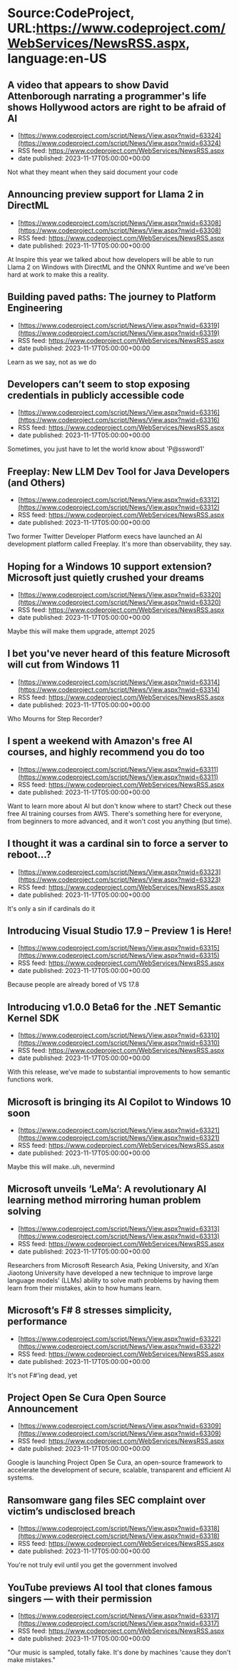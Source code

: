 # Source:CodeProject, URL:https://www.codeproject.com/WebServices/NewsRSS.aspx, language:en-US

## A video that appears to show David Attenborough narrating a programmer's life shows Hollywood actors are right to be afraid of AI
 - [https://www.codeproject.com/script/News/View.aspx?nwid=63324](https://www.codeproject.com/script/News/View.aspx?nwid=63324)
 - RSS feed: https://www.codeproject.com/WebServices/NewsRSS.aspx
 - date published: 2023-11-17T05:00:00+00:00

Not what they meant when they said document your code

## Announcing preview support for Llama 2 in DirectML
 - [https://www.codeproject.com/script/News/View.aspx?nwid=63308](https://www.codeproject.com/script/News/View.aspx?nwid=63308)
 - RSS feed: https://www.codeproject.com/WebServices/NewsRSS.aspx
 - date published: 2023-11-17T05:00:00+00:00

At Inspire this year we talked about how developers will be able to run Llama 2 on Windows with DirectML and the ONNX Runtime and we’ve been hard at work to make this a reality.

## Building paved paths: The journey to Platform Engineering
 - [https://www.codeproject.com/script/News/View.aspx?nwid=63319](https://www.codeproject.com/script/News/View.aspx?nwid=63319)
 - RSS feed: https://www.codeproject.com/WebServices/NewsRSS.aspx
 - date published: 2023-11-17T05:00:00+00:00

Learn as we say, not as we do

## Developers can’t seem to stop exposing credentials in publicly accessible code
 - [https://www.codeproject.com/script/News/View.aspx?nwid=63316](https://www.codeproject.com/script/News/View.aspx?nwid=63316)
 - RSS feed: https://www.codeproject.com/WebServices/NewsRSS.aspx
 - date published: 2023-11-17T05:00:00+00:00

Sometimes, you just have to let the world know about 'P@ssword1'

## Freeplay: New LLM Dev Tool for Java Developers (and Others)
 - [https://www.codeproject.com/script/News/View.aspx?nwid=63312](https://www.codeproject.com/script/News/View.aspx?nwid=63312)
 - RSS feed: https://www.codeproject.com/WebServices/NewsRSS.aspx
 - date published: 2023-11-17T05:00:00+00:00

Two former Twitter Developer Platform execs have launched an AI development platform called Freeplay. It's more than observability, they say.

## Hoping for a Windows 10 support extension? Microsoft just quietly crushed your dreams
 - [https://www.codeproject.com/script/News/View.aspx?nwid=63320](https://www.codeproject.com/script/News/View.aspx?nwid=63320)
 - RSS feed: https://www.codeproject.com/WebServices/NewsRSS.aspx
 - date published: 2023-11-17T05:00:00+00:00

Maybe this will make them upgrade, attempt 2025

## I bet you've never heard of this feature Microsoft will cut from Windows 11
 - [https://www.codeproject.com/script/News/View.aspx?nwid=63314](https://www.codeproject.com/script/News/View.aspx?nwid=63314)
 - RSS feed: https://www.codeproject.com/WebServices/NewsRSS.aspx
 - date published: 2023-11-17T05:00:00+00:00

Who Mourns for Step Recorder?

## I spent a weekend with Amazon's free AI courses, and highly recommend you do too
 - [https://www.codeproject.com/script/News/View.aspx?nwid=63311](https://www.codeproject.com/script/News/View.aspx?nwid=63311)
 - RSS feed: https://www.codeproject.com/WebServices/NewsRSS.aspx
 - date published: 2023-11-17T05:00:00+00:00

Want to learn more about AI but don't know where to start? Check out these free AI training courses from AWS. There's something here for everyone, from beginners to more advanced, and it won't cost you anything (but time).

## I thought it was a cardinal sin to force a server to reboot...?
 - [https://www.codeproject.com/script/News/View.aspx?nwid=63323](https://www.codeproject.com/script/News/View.aspx?nwid=63323)
 - RSS feed: https://www.codeproject.com/WebServices/NewsRSS.aspx
 - date published: 2023-11-17T05:00:00+00:00

It's only a sin if cardinals do it

## Introducing Visual Studio 17.9 – Preview 1 is Here!
 - [https://www.codeproject.com/script/News/View.aspx?nwid=63315](https://www.codeproject.com/script/News/View.aspx?nwid=63315)
 - RSS feed: https://www.codeproject.com/WebServices/NewsRSS.aspx
 - date published: 2023-11-17T05:00:00+00:00

Because people are already bored of VS 17.8

## Introducing v1.0.0 Beta6 for the .NET Semantic Kernel SDK
 - [https://www.codeproject.com/script/News/View.aspx?nwid=63310](https://www.codeproject.com/script/News/View.aspx?nwid=63310)
 - RSS feed: https://www.codeproject.com/WebServices/NewsRSS.aspx
 - date published: 2023-11-17T05:00:00+00:00

With this release, we’ve made to substantial improvements to how semantic functions work.

## Microsoft is bringing its AI Copilot to Windows 10 soon
 - [https://www.codeproject.com/script/News/View.aspx?nwid=63321](https://www.codeproject.com/script/News/View.aspx?nwid=63321)
 - RSS feed: https://www.codeproject.com/WebServices/NewsRSS.aspx
 - date published: 2023-11-17T05:00:00+00:00

Maybe this will make..uh, nevermind

## Microsoft unveils ‘LeMa’: A revolutionary AI learning method mirroring human problem solving
 - [https://www.codeproject.com/script/News/View.aspx?nwid=63313](https://www.codeproject.com/script/News/View.aspx?nwid=63313)
 - RSS feed: https://www.codeproject.com/WebServices/NewsRSS.aspx
 - date published: 2023-11-17T05:00:00+00:00

Researchers from Microsoft Research Asia, Peking University, and Xi’an Jiaotong University have developed a new technique to improve large language models’ (LLMs) ability to solve math problems by having them learn from their mistakes, akin to how humans learn.

## Microsoft’s F# 8 stresses simplicity, performance
 - [https://www.codeproject.com/script/News/View.aspx?nwid=63322](https://www.codeproject.com/script/News/View.aspx?nwid=63322)
 - RSS feed: https://www.codeproject.com/WebServices/NewsRSS.aspx
 - date published: 2023-11-17T05:00:00+00:00

It's not F#'ing dead, yet

## Project Open Se Cura Open Source Announcement
 - [https://www.codeproject.com/script/News/View.aspx?nwid=63309](https://www.codeproject.com/script/News/View.aspx?nwid=63309)
 - RSS feed: https://www.codeproject.com/WebServices/NewsRSS.aspx
 - date published: 2023-11-17T05:00:00+00:00

Google is launching Project Open Se Cura, an open-source framework to accelerate the development of secure, scalable, transparent and efficient AI systems.

## Ransomware gang files SEC complaint over victim’s undisclosed breach
 - [https://www.codeproject.com/script/News/View.aspx?nwid=63318](https://www.codeproject.com/script/News/View.aspx?nwid=63318)
 - RSS feed: https://www.codeproject.com/WebServices/NewsRSS.aspx
 - date published: 2023-11-17T05:00:00+00:00

You're not truly evil until you get the government involved

## YouTube previews AI tool that clones famous singers — with their permission
 - [https://www.codeproject.com/script/News/View.aspx?nwid=63317](https://www.codeproject.com/script/News/View.aspx?nwid=63317)
 - RSS feed: https://www.codeproject.com/WebServices/NewsRSS.aspx
 - date published: 2023-11-17T05:00:00+00:00

"Our music is sampled, totally fake. It's done by machines 'cause they don't make mistakes."

